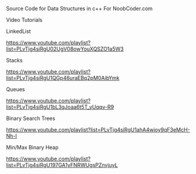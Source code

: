 Source Code for Data Structures in c++ For NoobCoder.com

Video Tutorials

LinkedList

https://www.youtube.com/playlist?list=PLvTjg4siRgU02UgV08owYouXQSZO1a5W3

Stacks 

https://www.youtube.com/playlist?list=PLvTjg4siRgU1QGp46uraEBq2pM0AibYmk

Queues

https://www.youtube.com/playlist?list=PLvTjg4siRgU1bL3qJoaa6t5T_yUqqv-R9

Binary Search Trees

https://www.youtube.com/playlist?list=PLvTjg4siRgU1ahA4wioy9qF3eMcH-Nh-I

Min/Max Binary Heap

https://www.youtube.com/playlist?list=PLvTjg4siRgU197GA1yFNRWUgsPZnvjuyL

